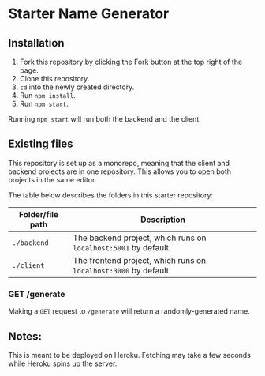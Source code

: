 # Starter Name Generator

## Installation

1. Fork this repository by clicking the Fork button at the top right of the page.
2. Clone this repository.
3. `cd` into the newly created directory.
4. Run `npm install`.
5. Run `npm start`.

Running `npm start` will run both the backend and the client.

## Existing files

This repository is set up as a monorepo, meaning that the client and backend projects are in one repository. This allows you to open both projects in the same editor.

The table below describes the folders in this starter repository:

| Folder/file path | Description                                                      |
| ---------------- | ---------------------------------------------------------------- |
| `./backend`      | The backend project, which runs on `localhost:5001` by default.  |
| `./client`       | The frontend project, which runs on `localhost:3000` by default. |

### GET /generate

Making a `GET` request to `/generate` will return a randomly-generated name.

## Notes:

This is meant to be deployed on Heroku. Fetching may take a few seconds while Heroku spins up the server.
